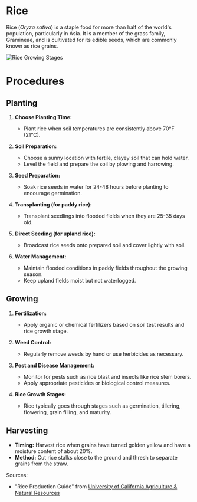 # Rice

Rice (_Oryza sativa_) is a staple food for more than half of the world's population, particularly in Asia. It is a member of the grass family, Gramineae, and is cultivated for its edible seeds, which are commonly known as rice grains.

![Rice Growing Stages](https://www.researchgate.net/profile/Kannan-Pandian/publication/267864397/figure/fig1/AS:614380823654414@1523491211679/Rice-crop-stages-Image-from-the-International-Rice-Research-Institute-IRRI-Rice.png)

# Procedures

## Planting

1. **Choose Planting Time:**

   - Plant rice when soil temperatures are consistently above 70°F (21°C).

2. **Soil Preparation:**

   - Choose a sunny location with fertile, clayey soil that can hold water.
   - Level the field and prepare the soil by plowing and harrowing.

3. **Seed Preparation:**

   - Soak rice seeds in water for 24-48 hours before planting to encourage germination.

4. **Transplanting (for paddy rice):**

   - Transplant seedlings into flooded fields when they are 25-35 days old.

5. **Direct Seeding (for upland rice):**

   - Broadcast rice seeds onto prepared soil and cover lightly with soil.

6. **Water Management:**
   - Maintain flooded conditions in paddy fields throughout the growing season.
   - Keep upland fields moist but not waterlogged.

## Growing

1. **Fertilization:**

   - Apply organic or chemical fertilizers based on soil test results and rice growth stage.

2. **Weed Control:**

   - Regularly remove weeds by hand or use herbicides as necessary.

3. **Pest and Disease Management:**

   - Monitor for pests such as rice blast and insects like rice stem borers.
   - Apply appropriate pesticides or biological control measures.

4. **Rice Growth Stages:**
   - Rice typically goes through stages such as germination, tillering, flowering, grain filling, and maturity.

## Harvesting

- **Timing:** Harvest rice when grains have turned golden yellow and have a moisture content of about 20%.
- **Method:** Cut rice stalks close to the ground and thresh to separate grains from the straw.

Sources:

- "Rice Production Guide" from [University of California Agriculture & Natural Resources](https://rice.ucanr.edu/files/288570.pdf)
